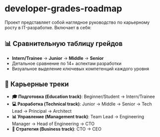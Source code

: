 # developer-grades-roadmap

Проект представляет собой наглядное руководство по карьерному росту в IT-разработке. Включает в себя:

## 📊 Сравнительную таблицу грейдов
- **Intern/Trainee** → **Junior** → **Middle** → **Senior**
- Детальное сравнение по 14+ аспектам разработки
- Визуальное выделение ключевых компетенций каждого уровня

## 🚀 Карьерные треки
- **🎓 Подготовка (Education track)**: Beginner/Student → Intern/Trainee
- **💻 Разработка (Technical track)**: Junior → Middle → Senior → Tech Lead → Principal → Architect
- **📊 Управление (Management track)**: Team Lead → Engineering Manager → Head of Engineering → CTO
- **🏢 Стратегия (Business track)**: CTO → CEO